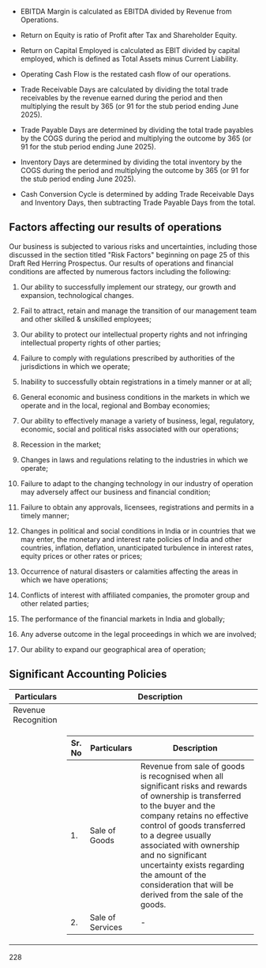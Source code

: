 * EBITDA Margin is calculated as EBITDA divided by Revenue from Operations.

* Return on Equity is ratio of Profit after Tax and Shareholder Equity.

* Return on Capital Employed is calculated as EBIT divided by capital employed, which is defined as Total Assets minus Current Liability.

* Operating Cash Flow is the restated cash flow of our operations.

* Trade Receivable Days are calculated by dividing the total trade receivables by the revenue earned during the period and then multiplying the result by 365 (or 91 for the stub period ending June 2025).

* Trade Payable Days are determined by dividing the total trade payables by the COGS during the period and multiplying the outcome by 365 (or 91 for the stub period ending June 2025).

* Inventory Days are determined by dividing the total inventory by the COGS during the period and multiplying the outcome by 365 (or 91 for the stub period ending June 2025).

* Cash Conversion Cycle is determined by adding Trade Receivable Days and Inventory Days, then subtracting Trade Payable Days from the total.

## Factors affecting our results of operations

Our business is subjected to various risks and uncertainties, including those discussed in the section titled "Risk Factors" beginning on page 25 of this Draft Red Herring Prospectus. Our results of operations and financial conditions are affected by numerous factors including the following:

1. Our ability to successfully implement our strategy, our growth and expansion, technological changes.

2. Fail to attract, retain and manage the transition of our management team and other skilled & unskilled employees;

3. Our ability to protect our intellectual property rights and not infringing intellectual property rights of other parties;

4. Failure to comply with regulations prescribed by authorities of the jurisdictions in which we operate;

5. Inability to successfully obtain registrations in a timely manner or at all;

6. General economic and business conditions in the markets in which we operate and in the local, regional and Bombay economies;

7. Our ability to effectively manage a variety of business, legal, regulatory, economic, social and political risks associated with our operations;

8. Recession in the market;

9. Changes in laws and regulations relating to the industries in which we operate;

10. Failure to adapt to the changing technology in our industry of operation may adversely affect our business and financial condition;

11. Failure to obtain any approvals, licensees, registrations and permits in a timely manner;

12. Changes in political and social conditions in India or in countries that we may enter, the monetary and interest rate policies of India and other countries, inflation, deflation, unanticipated turbulence in interest rates, equity prices or other rates or prices;

13. Occurrence of natural disasters or calamities affecting the areas in which we have operations;

14. Conflicts of interest with affiliated companies, the promoter group and other related parties;

15. The performance of the financial markets in India and globally;

16. Any adverse outcome in the legal proceedings in which we are involved;

17. Our ability to expand our geographical area of operation;

## Significant Accounting Policies

<table><thead><tr><th>Particulars</th><th>Description</th></tr></thead><tbody><tr><td>Revenue Recognition</td><td></td></tr><tr><td></td><td><table><thead><tr><th>Sr. No</th><th>Particulars</th><th>Description</th></tr></thead><tbody><tr><td>1.</td><td>Sale of Goods</td><td>Revenue from sale of goods is recognised when all significant risks and rewards of ownership is transferred to the buyer and the company retains no effective control of goods transferred to a degree usually associated with ownership and no significant uncertainty exists regarding the amount of the consideration that will be derived from the sale of the goods.</td></tr><tr><td>2.</td><td>Sale of Services</td><td>-</td></tr></tbody></table></td></tr></tbody></table>

228